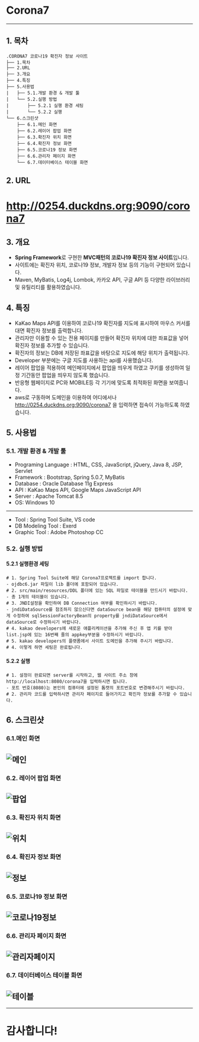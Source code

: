 # Corona7
----------------
## 1. 목차
```
.CORONA7 코로나19 확진자 정보 사이트
├── 1.목차
├── 2.URL
├── 3.개요
├── 4.특징
├── 5.사용법
|   ├── 5.1.개발 환경 & 개발 툴
|   └── 5.2.실행 방법
|       ├── 5.2.1 실행 환경 세팅
|       └── 5.2.2 실행
└── 6.스크린샷
    ├── 6.1.메인 화면
    ├── 6.2.레이어 팝업 화면
    ├── 6.3.확진자 위치 화면
    ├── 6.4.확진자 정보 화면
    ├── 6.5.코로나19 정보 화면
    ├── 6.6.관리자 페이지 화면
    └── 6.7.데이터베이스 테이블 화면
```

## 2. URL 
# http://0254.duckdns.org:9090/corona7



## 3. 개요
 - **Spring Framework**로 구현한 **MVC패턴의 코로나19 확진자 정보 사이트**입니다. 
 - 사이트에는 확진자 위치, 코로나19 정보, 개발자 정보 등의 기능이 구현되어 있습니다.
 - Maven, MyBatis, Log4j, Lombok, 카카오 API, 구글 API 등 다양한 라이브러리 및 유틸리티를 활용하였습니다. 
 
 
 
## 4. 특징
- KaKao Maps API를 이용하여 코로나19 확진자를 지도에 표시하여 마우스 커서를 대면 확진자 정보를 출력합니다.
- 관리자만 이용할 수 있는 전용 페이지를 만들어 확진자 위치에 대한 좌표값을 넣어 확진자 정보를 추가할 수 있습니다.
- 확진자의 정보는 DB에 저장된 좌표값을 바탕으로 지도에 해당 위치가 출력됩니다.
- Developer 부분에는 구글 지도를 사용하는 api를 사용했습니다.
- 레이어 팝업을 적용하여 메인페이지에서 팝업을 띄우게 하였고 쿠키를 생성하여 일정 기간동안 팝업을 띄우지 않도록 했습니다.
- 반응형 웹페이지로 PC와 MOBILE등 각 기기에 맞도록 최적화된 화면을 보여줍니다.
- aws로 구동하며 도메인을 이용하여 어디에서나 http://0254.duckdns.org:9090/corona7 을 입력하면 접속이 가능하도록 하였습니다.



## 5. 사용법
### 5.1. 개발 환경 & 개발 툴
- Programing Language : HTML, CSS, JavaScript, jQuery, Java 8, JSP, Servlet
- Framework : Bootstrap, Spring 5.0.7, MyBatis
- Database : Oracle Database 11g Express
- API : KaKao Maps API, Google Maps JavaScript API
- Server : Apache Tomcat 8.5
- OS: Windows 10 
-----------------------------------------------------------------------------
- Tool : Spring Tool Suite, VS code
- DB Modeling Tool : Exerd
- Graphic Tool : Adobe Photoshop CC


### 5.2. 실행 방법
#### 5.2.1 실행환경 세팅
```
# 1. Spring Tool Suite에 해당 Corona7프로젝트를 import 합니다.
- ojdbc6.jar 파일이 lib 폴더에 포함되어 있습니다. 
# 2. src/main/resources/DDL 폴더에 있는 SQL 파일로 테이블을 만드시기 바랍니다. 
- 총 1개의 테이블이 있습니다.
# 3. JNDI설정을 확인하여 DB Connection 여부를 확인하시기 바랍니다.
- jndiDataSource를 참조하지 않으신다면 dataSource bean을 해당 컴퓨터의 설정에 맞게 수정하여 sqlSessionFactoryBean의 property를 jndiDataSource에서 dataSource로 수정하시기 바랍니다.
# 4. kakao developers에 새로운 애플리케이션을 추가해 주신 후 앱 키를 받아 list.jsp에 있는 16번째 줄의 appkey부분을 수정하시기 바랍니다.
# 5. kakao developers의 플랫폼에서 사이트 도메인을 추가해 주시기 바랍니다.
# 4. 이렇게 하면 세팅은 완료됩니다.
```
#### 5.2.2 실행
```
# 1. 설정이 완료되면 server를 시작하고, 웹 사이트 주소 창에 http://localhost:8080/corona7을 입력하시면 됩니다. 
- 포트 번호(8080)는 본인의 컴퓨터에 설정된 톰캣의 포트번호로 변경해주시기 바랍니다. 
# 2. 관리자 코드를 입력하시면 관리자 페이지로 들어가지고 확진자 정보를 추가할 수 있습니다.
```


## 6. 스크린샷

### 6.1.메인 화면
 ![메인](./screenshot/corona0.png)
 -------------

### 6.2. 레이어 팝업 화면
 ![팝업](./screenshot/corona1.png)
 -------------
 
 ### 6.3. 확진자 위치 화면
 ![위치](./screenshot/corona2.png)
 -------------
  
 ### 6.4. 확진자 정보 화면
 ![정보](./screenshot/corona8.png)
 -------------
  
 ### 6.5. 코로나19 정보 화면
 ![코로나19정보](/screenshot/corona3.png)
 -------------
  
 ### 6.6. 관리자 페이지 화면
 ![관리자페이지](./screenshot/corona5.png)
 -------------
  
 ### 6.7. 데이터베이스 테이블 화면
 ![테이블](./screenshot/corona6.png)
 -------------


-----------------------------------------------------------------------------
# 감사합니다!
